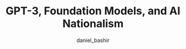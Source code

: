 ---
layout: redirect
title: "GPT-3, Foundation Models, and AI Nationalism"
author: [daniel_bashir]
categories: [editorials]
tags: [policy, language, foundation models]
excerpt: "Geopolitical Implications of the 'Year of Monster Models'"
image:
  feature: assets/img/editorials/2021-12-30-gpt3-ai-nationalism/main.webp
  credit:
permalink: /editorials/gpt3-ai-natoinalism
redirect: https://lastweekin.ai/p/gpt-3-foundation-models-and-ai-nationalism
sidebartoc: true
highlight: false
---
